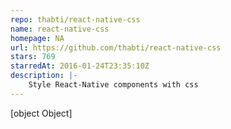 ```yaml
---
repo: thabti/react-native-css
name: react-native-css
homepage: NA
url: https://github.com/thabti/react-native-css
stars: 769
starredAt: 2016-01-24T23:35:10Z
description: |-
    Style React-Native components with css
---
```


[object Object]

